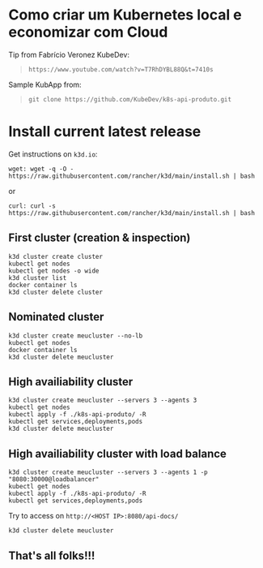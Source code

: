 # Como criar um Kubernetes local e economizar com Cloud

Tip from Fabrício Veronez KubeDev:

> ```https://www.youtube.com/watch?v=T7RhDYBL88Q&t=7410s```

Sample KubApp from:

> ```git clone https://github.com/KubeDev/k8s-api-produto.git```

# Install current latest release

Get instructions on ```k3d.io```:

```
wget: wget -q -O - https://raw.githubusercontent.com/rancher/k3d/main/install.sh | bash
```

or 

```
curl: curl -s https://raw.githubusercontent.com/rancher/k3d/main/install.sh | bash
```

## First cluster (creation & inspection)

```
k3d cluster create cluster 
kubectl get nodes
kubectl get nodes -o wide
k3d cluster list
docker container ls
k3d cluster delete cluster
```

## Nominated cluster

```
k3d cluster create meucluster --no-lb
kubectl get nodes
docker container ls
k3d cluster delete meucluster
```

## High availiability cluster

```
k3d cluster create meucluster --servers 3 --agents 3
kubectl get nodes
kubectl apply -f ./k8s-api-produto/ -R
kubectl get services,deployments,pods
k3d cluster delete meucluster
```

## High availiability cluster with load balance

```
k3d cluster create meucluster --servers 3 --agents 1 -p "8080:30000@loadbalancer"
kubectl get nodes
kubectl apply -f ./k8s-api-produto/ -R
kubectl get services,deployments,pods
```

Try to access on ```http://<HOST IP>:8080/api-docs/```

```
k3d cluster delete meucluster
```

## That's all folks!!!
